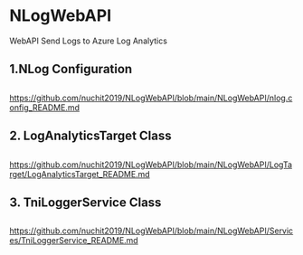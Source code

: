 # NLogWebAPI
WebAPI Send Logs to Azure Log Analytics

## 1.NLog Configuration
##
https://github.com/nuchit2019/NLogWebAPI/blob/main/NLogWebAPI/nlog.config_README.md
 
## 2. LogAnalyticsTarget Class
##
https://github.com/nuchit2019/NLogWebAPI/blob/main/NLogWebAPI/LogTarget/LogAnalyticsTarget_README.md

## 3. TniLoggerService Class
##

 https://github.com/nuchit2019/NLogWebAPI/blob/main/NLogWebAPI/Services/TniLoggerService_README.md
